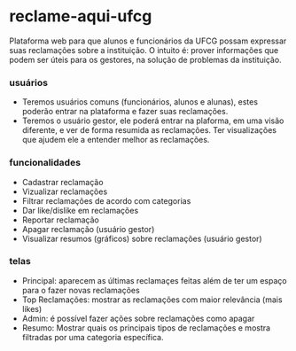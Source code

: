 # reclame-aqui-ufcg
Plataforma web para que alunos e funcionários da UFCG possam expressar suas reclamações sobre a instituição. O intuito é: prover informações que podem ser úteis para os gestores, na solução de problemas da instituição.

### usuários
- Teremos usuários comuns (funcionários, alunos e alunas), estes poderão entrar na plataforma e fazer suas reclamações. 
- Teremos o usuário gestor, ele poderá entrar na plaforma, em uma visão diferente, e ver de forma resumida as reclamações. Ter visualizações que ajudem ele a entender melhor as reclamações. 

### funcionalidades

- Cadastrar reclamação
- Vizualizar reclamações
- Filtrar reclamações de acordo com categorias
- Dar like/dislike em reclamações
- Reportar reclamação
- Apagar reclamação (usuário gestor) 
- Visualizar resumos (gráficos) sobre reclamações (usuário gestor)

### telas

- Principal: aparecem as últimas reclamaçes feitas além de ter um espaço para o fazer novas reclamações
- Top Reclamações: mostrar as reclamações com maior relevância (mais likes)
- Admin: é possível fazer ações sobre reclamações como apagar
- Resumo: Mostrar quais os principais tipos de reclamações e mostra filtradas por uma categoria específica. 
